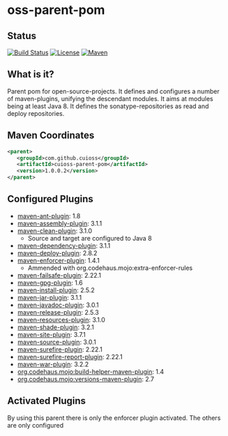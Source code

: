 # oss-parent-pom

## Status
[![Build Status](https://travis-ci.org/cuioss/oss-parent-pom.svg?branch=master)](https://travis-ci.org/cuioss/oss-parent-pom)
[![License](http://img.shields.io/:license-apache-blue.svg)](http://www.apache.org/licenses/LICENSE-2.0.html)
[![Maven](https://img.shields.io/maven-metadata/v/http/central.maven.org/maven2/com/github/cuioss/cuioss-parent-pom/maven-metadata.xml.svg)](http://central.maven.org/maven2/com/github/cuioss/cuioss-parent-pom/)

## What is it?
Parent pom for open-source-projects. It defines and configures a number of maven-plugins, unifying the descendant modules.
It aims at modules being at least Java 8. It defines the sonatype-repositories as read and deploy repositories.

## Maven Coordinates
```xml
<parent>
   <groupId>com.github.cuioss</groupId>
   <artifactId>cuioss-parent-pom</artifactId>
   <version>1.0.0.2</version>
</parent>
```

## Configured Plugins
- [maven-ant-plugin](https://maven.apache.org/plugins/maven-ant-plugin/): 1.8
- [maven-assembly-plugin](https://maven.apache.org/plugins/maven-assembly-plugin/): 3.1.1
- [maven-clean-plugin](https://maven.apache.org/plugins/maven-clean-plugin/): 3.1.0
	- Source and target are configured to Java 8
- [maven-dependency-plugin](https://maven.apache.org/plugins/maven-dependency-plugin/): 3.1.1	
- [maven-deploy-plugin](https://maven.apache.org/plugins/maven-deploy-plugin/): 2.8.2	
- [maven-enforcer-plugin](https://maven.apache.org/plugins/maven-enforcer-plugin/): 1.4.1
	- Ammended with org.codehaus.mojo:extra-enforcer-rules
- [maven-failsafe-plugin](https://maven.apache.org/plugins/maven-failsafe-plugin/): 2.22.1
- [maven-gpg-plugin](https://maven.apache.org/plugins/maven-gpg-plugin/): 1.6
- [maven-install-plugin](https://maven.apache.org/plugins/maven-install-plugin/): 2.5.2	
- [maven-jar-plugin](https://maven.apache.org/plugins/maven-jar-plugin/): 3.1.1
- [maven-javadoc-plugin](https://maven.apache.org/plugins/maven-javadoc-plugin/): 3.0.1
- [maven-release-plugin](https://maven.apache.org/plugins/maven-release-plugin/): 2.5.3
- [maven-resources-plugin](https://maven.apache.org/plugins/maven-resources-plugin/): 3.1.0
- [maven-shade-plugin](https://maven.apache.org/plugins/maven-shade-plugin/): 3.2.1
- [maven-site-plugin](https://maven.apache.org/plugins/maven-site-plugin/): 3.7.1
- [maven-source-plugin](https://maven.apache.org/plugins/maven-source-plugin/): 3.0.1
- [maven-surefire-plugin](https://maven.apache.org/plugins/maven-surefire-plugin/): 2.22.1
- [maven-surefire-report-plugin](https://maven.apache.org/plugins/maven-surefire-report-plugin/): 2.22.1
- [maven-war-plugin](https://maven.apache.org/plugins/maven-war-plugin/): 3.2.2
- [org.codehaus.mojo:build-helper-maven-plugin](https://www.mojohaus.org/build-helper-maven-plugin/): 1.4
- [org.codehaus.mojo:versions-maven-plugin](https://www.mojohaus.org/versions-maven-plugin/): 2.7

## Activated Plugins
By using this parent there is only the enforcer plugin activated. The others are only configured
